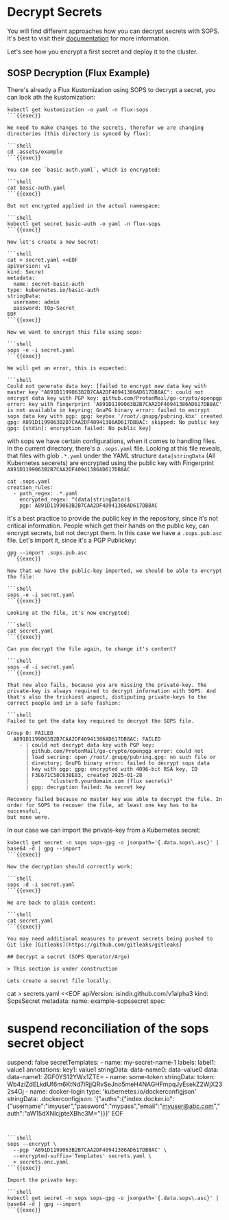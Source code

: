 # Decrypt Secrets

You will find different approaches how you can decrypt secrets with SOPS. It's best to visit their [documentation](https://getsops.io/) for more information.

Let's see how you encrypt a first secret and deploy it to the cluster.

## SOSP Decryption (Flux Example)

There's already a Flux Kustomization using SOPS to decrypt a secret, you can look ath the kustomization:

```shell
kubectl get kustomization -o yaml -n flux-sops
```{{exec}}

We need to make changes to the secrets, therefor we are changing directories (this directory is synced by flux):

```shell
cd .assets/example
```{{exec}}

You can see `basic-auth.yaml`, which is encrypted:

```shell
cat basic-auth.yaml
```{{exec}}

But not encrypted applied in the actual namespace:

```shell
kubectl get secret basic-auth -o yaml -n flux-sops
```{{exec}}

Now let's create a new Secret:

```shell
cat > secret.yaml <<EOF
apiVersion: v1
kind: Secret
metadata:
  name: secret-basic-auth
type: kubernetes.io/basic-auth
stringData:
  username: admin
  password: t0p-Secret
EOF
```{{exec}}

Now we want to encrypt this file using sops:

```shell
sops -e -i secret.yaml
```{{exec}}

We will get an error, this is expected:

```shell
Could not generate data key: [failed to encrypt new data key with master key "A891D1199063B2B7CAA2DF40941386AD617DB8AC": could not encrypt data key with PGP key: github.com/ProtonMail/go-crypto/openpgp error: key with fingerprint 'A891D1199063B2B7CAA2DF40941386AD617DB8AC' is not available in keyring; GnuPG binary error: failed to encrypt sops data key with pgp: gpg: keybox '/root/.gnupg/pubring.kbx' created
gpg: A891D1199063B2B7CAA2DF40941386AD617DB8AC: skipped: No public key
gpg: [stdin]: encryption failed: No public key]
```

with sops we have certain configurations, when it comes to handling files. In the current directory, there's a `.sops.yaml` file. Looking at this file reveals, that files with glob `.*.yaml` under the YAML structure `data|stringData` (All Kubernetes secerets) are encrypted using the public key with Fingerprint `A891D1199063B2B7CAA2DF40941386AD617DB8AC`

```shell
cat .sops.yaml 
creation_rules:
  - path_regex: .*.yaml
    encrypted_regex: ^(data|stringData)$
    pgp: A891D1199063B2B7CAA2DF40941386AD617DB8AC
```

It's a best practice to provide the public key in the repository, since it's not critical information. People which get their hands on the public key, can encrypt secrets, but not decrypt them. In this case we have a `.sops.pub.asc` file. Let's import it, since it's a PGP Publickey:

```shell
gpg --import .sops.pub.asc
```{{exec}}

Now that we have the public-key imported, we should be able to encrypt the file:

```shell
sops -e -i secret.yaml
```{{exec}}

Looking at the file, it's now encrypted:

```shell
cat secret.yaml
```{{exec}}

Can you decrypt the file again, to change it's content?

```shell
sops -d -i secret.yaml
```{{exec}}

That now also fails, because you are missing the private-key. The private-key is always required to decrypt information with SOPS. And that's also the trickiest aspect, distiputing private-keys to the correct people and in a safe fashion:

```shell
Failed to get the data key required to decrypt the SOPS file.

Group 0: FAILED
  A891D1199063B2B7CAA2DF40941386AD617DB8AC: FAILED
    - | could not decrypt data key with PGP key:
      | github.com/ProtonMail/go-crypto/openpgp error: could not
      | load secring: open /root/.gnupg/pubring.gpg: no such file or
      | directory; GnuPG binary error: failed to decrypt sops data
      | key with pgp: gpg: encrypted with 4096-bit RSA key, ID
      | F3E671C58C638E83, created 2025-01-28
      |       "cluster0.yourdomain.com (flux secrets)"
      | gpg: decryption failed: No secret key

Recovery failed because no master key was able to decrypt the file. In
order for SOPS to recover the file, at least one key has to be successful,
but none were.
```

In our case we can import the private-key from a Kubernetes secret:

```shell
kubectl get secret -n sops sops-gpg -o jsonpath='{.data.sops\.asc}' | base64 -d | gpg --import
```{{exec}}

Now the decryption should correctly work:

```shell
sops -d -i secret.yaml
```{{exec}}

We are back to plain content:

```shell
cat secret.yaml
```{{exec}}

You may need additional measures to prevent secrets being pushed to Git like [Gitleaks](https://github.com/gitleaks/gitleaks)

## Decrypt a secret (SOPS Operator/Argo)

> This section is under construction

Lets create a secret file locally:

```
cat > secrets.yaml <<EOF
apiVersion: isindir.github.com/v1alpha3
kind: SopsSecret
metadata:
  name: example-sopssecret
spec:
  # suspend reconciliation of the sops secret object
  suspend: false
  secretTemplates:
    - name: my-secret-name-1
      labels:
        label1: value1
      annotations:
        key1: value1
      stringData:
        data-name0: data-value0
      data:
        data-name1: ZGF0YS12YWx1ZTE=
    - name: some-token
      stringData:
        token: Wb4ziZdELkdUf6m6KtNd7iRjjQRvSeJno5meH4NAGHFmpqJyEsekZ2WjX232s4Gj
    - name: docker-login
      type: 'kubernetes.io/dockerconfigjson'
      stringData:
        .dockerconfigjson: '{"auths":{"index.docker.io":{"username":"imyuser","password":"mypass","email":"myuser@abc.com","auth":"aW15dXNlcjpteXBhc3M="}}}'
EOF
```{{copy}}


```shell
sops --encrypt \
  --pgp 'A891D1199063B2B7CAA2DF40941386AD617DB8AC' \
  --encrypted-suffix='Templates' secrets.yaml \
  > secrets.enc.yaml
```{{exec}}

Import the private key:

```shell
kubectl get secret -n sops sops-gpg -o jsonpath='{.data.sops\.asc}' | base64 -d | gpg --import
```{{exec}}





